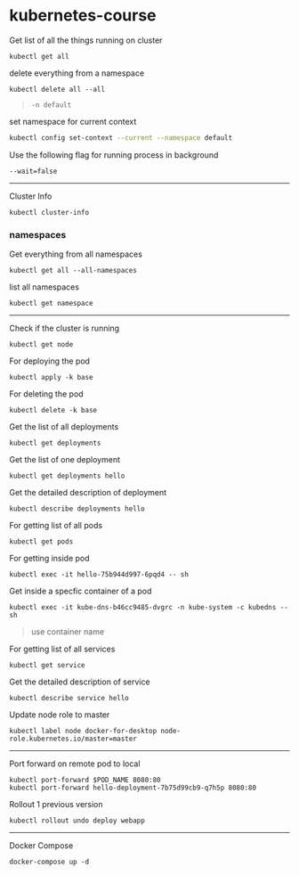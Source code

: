 # kubernetes-course

Get list of all the things running on cluster
```
kubectl get all
```

delete everything from a namespace
```
kubectl delete all --all
```
> `-n default`

set namespace for current context
```bash
kubectl config set-context --current --namespace default
```

Use the following flag for running process in background
```
--wait=false
```
---

Cluster Info
```
kubectl cluster-info
```

### namespaces

Get everything from all namespaces
```
kubectl get all --all-namespaces
```

list all namespaces
```
kubectl get namespace
```
---

Check if the cluster is running
```
kubectl get node
```

For deploying the pod
```
kubectl apply -k base
```

For deleting the pod
```
kubectl delete -k base
```

Get the list of all deployments
```
kubectl get deployments
```

Get the list of one deployment
```
kubectl get deployments hello
```

Get the detailed description of deployment
```
kubectl describe deployments hello
```

For getting list of all pods
```
kubectl get pods
```

For getting inside pod
```
kubectl exec -it hello-75b944d997-6pqd4 -- sh
```

Get inside a specfic container of a pod
```
kubectl exec -it kube-dns-b46cc9485-dvgrc -n kube-system -c kubedns -- sh
```
> use container name

For getting list of all services
```
kubectl get service
```

Get the detailed description of service
```
kubectl describe service hello
```

Update node role to master
```
kubectl label node docker-for-desktop node-role.kubernetes.io/master=master
```
---

Port forward on remote pod to local
```
kubectl port-forward $POD_NAME 8080:80
kubectl port-forward hello-deployment-7b75d99cb9-q7h5p 8080:80
```

Rollout 1 previous version
```
kubectl rollout undo deploy webapp
```

---
Docker Compose
```
docker-compose up -d
```
